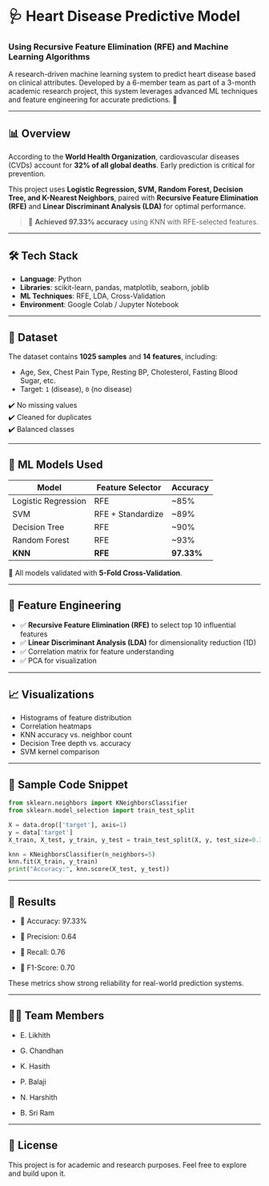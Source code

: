 # 🩺 Heart Disease Predictive Model
### Using Recursive Feature Elimination (RFE) and Machine Learning Algorithms

A research-driven machine learning system to predict heart disease based on clinical attributes. Developed by a 6-member team as part of a 3-month academic research project, this system leverages advanced ML techniques and feature engineering for accurate predictions. 🧠

---

## 📊 Overview

According to the **World Health Organization**, cardiovascular diseases (CVDs) account for **32% of all global deaths**. Early prediction is critical for prevention.

This project uses **Logistic Regression, SVM, Random Forest, Decision Tree, and K-Nearest Neighbors**, paired with **Recursive Feature Elimination (RFE)** and **Linear Discriminant Analysis (LDA)** for optimal performance.

> 🚀 **Achieved 97.33% accuracy** using KNN with RFE-selected features.

---

## 🛠️ Tech Stack

- **Language**: Python
- **Libraries**: scikit-learn, pandas, matplotlib, seaborn, joblib
- **ML Techniques**: RFE, LDA, Cross-Validation
- **Environment**: Google Colab / Jupyter Notebook

---

## 📁 Dataset

The dataset contains **1025 samples** and **14 features**, including:
- Age, Sex, Chest Pain Type, Resting BP, Cholesterol, Fasting Blood Sugar, etc.
- Target: `1` (disease), `0` (no disease)

✔️ No missing values  
✔️ Cleaned for duplicates  
✔️ Balanced classes

---

## 🧠 ML Models Used

| Model               | Feature Selector | Accuracy    |
|--------------------|------------------|-------------|
| Logistic Regression| RFE              | ~85%        |
| SVM                | RFE + Standardize| ~89%        |
| Decision Tree      | RFE              | ~90%        |
| Random Forest      | RFE              | ~93%        |
| **KNN**            | **RFE**          | **97.33%**  |

📌 All models validated with **5-Fold Cross-Validation**.

---

## 🔎 Feature Engineering

- ✅ **Recursive Feature Elimination (RFE)** to select top 10 influential features
- ✅ **Linear Discriminant Analysis (LDA)** for dimensionality reduction (1D)
- ✅ Correlation matrix for feature understanding
- ✅ PCA for visualization

---

## 📈 Visualizations

- Histograms of feature distribution
- Correlation heatmaps
- KNN accuracy vs. neighbor count
- Decision Tree depth vs. accuracy
- SVM kernel comparison

---

## 🧪 Sample Code Snippet

```python
from sklearn.neighbors import KNeighborsClassifier
from sklearn.model_selection import train_test_split

X = data.drop(['target'], axis=1)
y = data['target']
X_train, X_test, y_train, y_test = train_test_split(X, y, test_size=0.3)

knn = KNeighborsClassifier(n_neighbors=5)
knn.fit(X_train, y_train)
print("Accuracy:", knn.score(X_test, y_test))
```

---

## 🏁 Results

* 🎯 Accuracy: 97.33%

* 🧮 Precision: 0.64

* 🔁 Recall: 0.76

* 🧪 F1-Score: 0.70

These metrics show strong reliability for real-world prediction systems.

---

## 👨‍💻 Team Members

* E. Likhith

* G. Chandhan

* K. Hasith

* P. Balaji

* N. Harshith

* B. Sri Ram

---

## 📄 License
This project is for academic and research purposes. Feel free to explore and build upon it.
